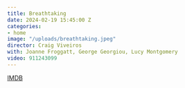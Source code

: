 ```yaml
---
title: Breathtaking
date: 2024-02-19 15:45:00 Z
categories:
- home
image: "/uploads/breathtaking.jpeg"
director: Craig Viveiros
with: Joanne Froggatt, George Georgiou, Lucy Montgomery
video: 911243099
---
```


[IMDB](https://www.imdb.com/title/tt28509857/?ref_=nv_sr_srsg_0_tt_8_nm_0_q_breathtaking)